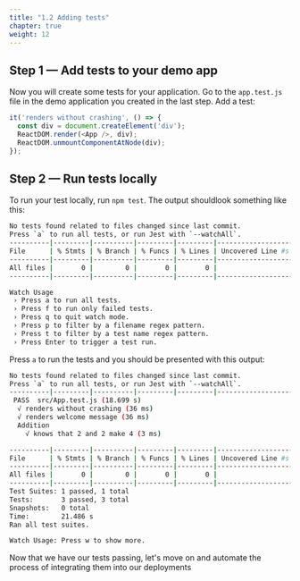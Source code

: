 ```yaml
---
title: "1.2 Adding tests"
chapter: true
weight: 12
---
```


## Step 1 &mdash; Add tests to your demo app

Now you will create some tests for your application. Go to the `app.test.js` file in the demo application you created in the last step. Add a test:

```js
it('renders without crashing', () => {
  const div = document.createElement('div');
  ReactDOM.render(<App />, div);
  ReactDOM.unmountComponentAtNode(div);
});
```

## Step 2 &mdash; Run tests locally

To run your test locally, run `npm test`. The output shouldlook something like this:

```bash
No tests found related to files changed since last commit.
Press `a` to run all tests, or run Jest with `--watchAll`.
----------|---------|----------|---------|---------|-------------------
File      | % Stmts | % Branch | % Funcs | % Lines | Uncovered Line #s 
----------|---------|----------|---------|---------|-------------------
All files |       0 |        0 |       0 |       0 |                   
----------|---------|----------|---------|---------|-------------------

Watch Usage
 › Press a to run all tests.
 › Press f to run only failed tests.
 › Press q to quit watch mode.
 › Press p to filter by a filename regex pattern.
 › Press t to filter by a test name regex pattern.
 › Press Enter to trigger a test run.
```

Press `a` to run the tests and you should be presented with this output:

```bash
No tests found related to files changed since last commit.
Press `a` to run all tests, or run Jest with `--watchAll`.
----------|---------|----------|---------|---------|-------------------
 PASS  src/App.test.js (18.699 s)
  √ renders without crashing (36 ms)
  √ renders welcome message (36 ms)
  Addition
    √ knows that 2 and 2 make 4 (3 ms)

----------|---------|----------|---------|---------|-------------------
File      | % Stmts | % Branch | % Funcs | % Lines | Uncovered Line #s 
----------|---------|----------|---------|---------|-------------------
All files |       0 |        0 |       0 |       0 |                   
----------|---------|----------|---------|---------|-------------------
Test Suites: 1 passed, 1 total
Tests:       3 passed, 3 total
Snapshots:   0 total
Time:        21.486 s
Ran all test suites.

Watch Usage: Press w to show more.
```

Now that we have our tests passing, let's move on and automate the process of integrating them into our deployments